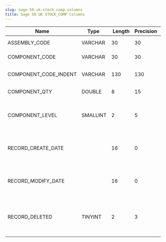 ```yaml
---
slug: sage-50-uk-stock_comp-columns
title: Sage 50 UK STOCK_COMP Columns
---
```

| Name | Type  |  Length | Precision  |  Notes  | Example |
| --- | --- | --- | --- | --- | --- |
| ASSEMBLY_CODE | VARCHAR | 30 | 30 | Assembly stock code | PC001 |
| COMPONENT_CODE | VARCHAR | 30 | 30 | Component stock code | CAS003 |
| COMPONENT_CODE_INDENT | VARCHAR | 130 | 130 | Component stock code indented | CAS003 |
| COMPONENT_QTY | DOUBLE | 8 | 15 | Component quantity | 1 |
| COMPONENT_LEVEL | SMALLINT | 2 | 5 | Component build level (0 for finished assembly) | 0 |
| RECORD_CREATE_DATE |  | 16 | 0 | Date and time when the record was created. | 27/04/2010 17:16:57 |
| RECORD_MODIFY_DATE |  | 16 | 0 | Date and time when the record was modified. | 04/08/2017 14:18:49 |
| RECORD_DELETED | TINYINT | 2 | 3 | Flag denoting if the record has been deleted or not. | 0 |
